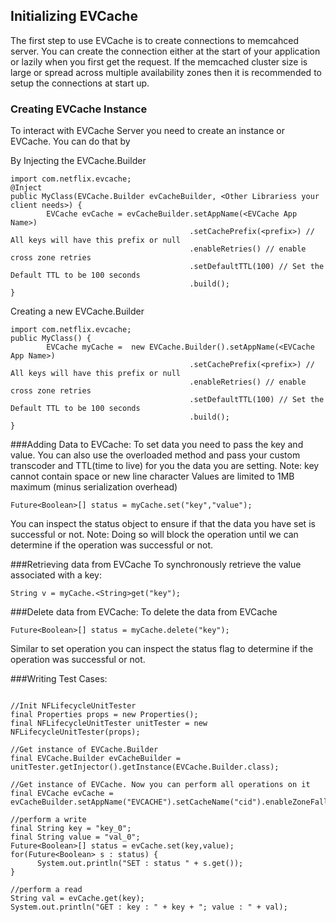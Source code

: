 ## Initializing EVCache
The first step to use EVCache is to create connections to memcahced server. You can create the connection either at the start of your application or lazily when you first get the request. If the memcached cluster size is large or spread across multiple availability zones then it is recommended to setup the connections at start up. 

### Creating EVCache Instance
To interact with EVCache Server you need to create an instance or EVCache. 
You can do that by 

By Injecting the EVCache.Builder

```property
import com.netflix.evcache;
@Inject
public MyClass(EVCache.Builder evCacheBuilder, <Other Librariess your client needs>) {
        EVCache evCache = evCacheBuilder.setAppName(<EVCache App Name>)
                                        .setCachePrefix(<prefix>) // All keys will have this prefix or null 
                                        .enableRetries() // enable cross zone retries
                                        .setDefaultTTL(100) // Set the Default TTL to be 100 seconds
                                        .build();
}
```

Creating a new EVCache.Builder 

```property
import com.netflix.evcache;
public MyClass() {
        EVCache myCache =  new EVCache.Builder().setAppName(<EVCache App Name>)
                                        .setCachePrefix(<prefix>) // All keys will have this prefix or null 
                                        .enableRetries() // enable cross zone retries
                                        .setDefaultTTL(100) // Set the Default TTL to be 100 seconds
                                        .build();
}
```


###Adding Data to EVCache:
To set data you need to pass the key and value. You can also use the overloaded method and pass your custom transcoder and TTL(time to live) for you the data you are setting.
Note: key cannot contain space or new line character
Values are limited to 1MB maximum (minus serialization overhead)
```property
Future<Boolean>[] status = myCache.set("key","value");
```
You can inspect the status object to ensure if that the data you have set is successful or not. 
Note: Doing so will block the operation until we can determine if the operation was successful or not. 


###Retrieving data from EVCache
To synchronously retrieve the value associated with a key:
```property
String v = myCache.<String>get("key");
```

###Delete data from EVCache:
To delete the data from EVCache
```property
Future<Boolean>[] status = myCache.delete("key");
```
Similar to set operation you can inspect the status flag to determine if the operation was successful or not. 

###Writing Test Cases:

```property

//Init NFLifecycleUnitTester 
final Properties props = new Properties();
final NFLifecycleUnitTester unitTester = new NFLifecycleUnitTester(props);
 
//Get instance of EVCache.Builder
final EVCache.Builder evCacheBuilder = unitTester.getInjector().getInstance(EVCache.Builder.class);
 
//Get instance of EVCache. Now you can perform all operations on it
final EVCache evCache = evCacheBuilder.setAppName("EVCACHE").setCacheName("cid").enableZoneFallback().build();

//perform a write
final String key = "key_0";
final String value = "val_0";
Future<Boolean>[] status = evCache.set(key,value);
for(Future<Boolean> s : status) {
      System.out.println("SET : status " + s.get());
}

//perform a read
String val = evCache.get(key);
System.out.println("GET : key : " + key + "; value : " + val);

```